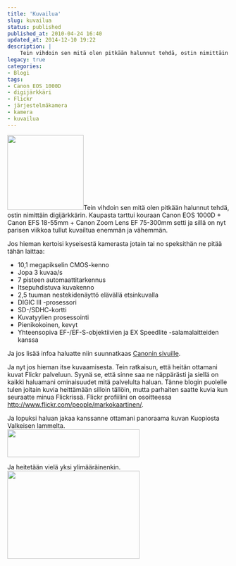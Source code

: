 ```yaml
---
title: 'Kuvailua'
slug: kuvailua
status: published
published_at: 2010-04-24 16:40
updated_at: 2014-12-10 19:22
description: |
    Tein vihdoin sen mitä olen pitkään halunnut tehdä, ostin nimittäin digijärkkärin. Kaupasta tarttui kouraan Canon EOS 1000D + Canon EFS 18-55mm + Canon Zoom Lens EF 75-300mm setti ja sillä on nyt parisen viikkoa tullut kuvailtua enemmän ja vähemmän. Jos hieman kertoisi kyseisestä kamerasta jotain tai no speksithän ne pitää tähän laittaa: 10,1 megapikselin CMOS-kenno… Jatka lukemista Kuvailua
legacy: true
categories:
- Blogi
tags:
- Canon EOS 1000D
- digijärkkäri
- Flickr
- järjestelmäkamera
- kamera
- kuvailua
---
```


<p><img loading="lazy" decoding="async" class="alignright size-full wp-image-994" title="CameraMan" src="https://cdn.markokaartinen.net/uploads/2010/04/IMG_0003.jpg" alt="" width="173" height="170" srcset="https://cdn.markokaartinen.net/uploads/2010/04/IMG_0003.jpg 800w, https://cdn.markokaartinen.net/uploads/2010/04/IMG_0003-600x590.jpg 600w" sizes="(max-width: 173px) 100vw, 173px" />Tein vihdoin sen mitä olen pitkään halunnut tehdä, ostin nimittäin digijärkkärin. Kaupasta tarttui kouraan Canon EOS 1000D + Canon EFS 18-55mm + Canon Zoom Lens EF 75-300mm setti ja sillä on nyt parisen viikkoa tullut kuvailtua enemmän ja vähemmän.</p>
<p>Jos hieman kertoisi kyseisestä kamerasta jotain tai no speksithän ne pitää tähän laittaa:</p>
<ul>
<li>10,1 megapikselin CMOS-kenno</li>
<li>Jopa 3 kuvaa/s</li>
<li>7 pisteen automaattitarkennus</li>
<li>Itsepuhdistuva kuvakenno</li>
<li>2,5 tuuman nestekidenäyttö elävällä etsinkuvalla</li>
<li>DIGIC III -prosessori</li>
<li>SD-/SDHC-kortti</li>
<li>Kuvatyylien prosessointi</li>
<li>Pienikokoinen, kevyt</li>
<li>Yhteensopiva EF-/EF-S-objektiivien ja EX Speedlite -salamalaitteiden kanssa</li>
</ul>
<p>Ja jos lisää infoa haluatte niin suunnatkaas <a href="http://www.canon.fi/For_Home/Product_Finder/Cameras/Digital_SLR/EOS_1000D/" target="_blank">Canonin sivuille</a>.</p>
<p>Ja nyt jos hieman itse kuvaamisesta. Tein ratkaisun, että heitän ottamani kuvat Flickr palveluun. Syynä se, että sinne saa ne näppärästi ja siellä on kaikki haluamani ominaisuudet mitä palvelulta haluan. Tänne blogin puolelle tulen joitain kuvia heittämään silloin tällöin, mutta parhaiten saatte kuvia kun seuraatte minua Flickrissä. Flickr profiilini on osoitteessa <a href="http://www.flickr.com/people/markokaartinen/" target="_blank">http://www.flickr.com/people/markokaartinen/</a>.</p>
<p>Ja lopuksi haluan jakaa kanssanne ottamani panoraama kuvan Kuopiosta Valkeisen lammelta.<br />
<a href="https://cdn.markokaartinen.net/uploads/2010/04/Panorama3.jpg"><img loading="lazy" decoding="async" class="alignnone size-medium wp-image-997" title="Panorama" src="https://cdn.markokaartinen.net/uploads/2010/04/Panorama3-300x63.jpg" alt="" width="300" height="63" /></a></p>
<p>Ja heitetään vielä yksi ylimääräinenkin.<br />
<a href="https://cdn.markokaartinen.net/uploads/2010/04/IMG_0202.jpg"><img loading="lazy" decoding="async" class="alignnone size-medium wp-image-999" title="Lintu" src="https://cdn.markokaartinen.net/uploads/2010/04/IMG_0202-300x200.jpg" alt="" width="300" height="200" /></a></p>